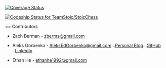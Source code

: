 [![Coverage Status](https://coveralls.io/repos/github/TeamStoic/StoicChess/badge.svg?branch=master)](https://coveralls.io/github/TeamStoic/StoicChess?branch=master)

[ ![Codeship Status for TeamStoic/StoicChess](https://codeship.com/projects/8443e920-1f83-0134-0385-3ae309bf0e43/status?branch=master)](https://codeship.com/projects/160373)


== Contributors


* Zach Berman - zberms@gmail.com

* Aleks Gorbenko - AleksEdGorbenko@gmail.com
..[Personal Blog](https://aleksgorbenko.com)
..[GitHub](https://github.com/aleksgorbenko)
..[LinkedIn](https://uk.linkedin.com/in/aleks-gorbenko-web-developer)

* Ethan He - ethanhe1992@gmail.com
